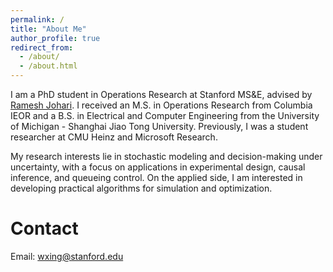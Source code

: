 ```yaml
---
permalink: /
title: "About Me"
author_profile: true
redirect_from: 
  - /about/
  - /about.html
---
```


I am a PhD student in Operations Research at Stanford MS&E, advised by [Ramesh Johari](https://web.stanford.edu/~rjohari/). I received an M.S. in Operations Research from Columbia IEOR and a B.S. in Electrical and Computer Engineering from the University of Michigan - Shanghai Jiao Tong University. Previously, I was a student researcher at CMU Heinz and Microsoft Research.

My research interests lie in stochastic modeling and decision-making under uncertainty, with a focus on applications in experimental design, causal inference, and queueing control. On the applied side, I am interested in developing practical algorithms for simulation and optimization.

Contact
======
Email: wxing@stanford.edu
